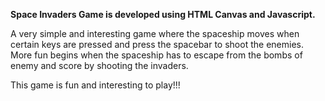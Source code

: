 **Space Invaders Game is developed using HTML Canvas and Javascript.**

A very simple and interesting game where the spaceship moves when certain keys are pressed and press the spacebar to shoot the enemies.
More fun begins when the spaceship has to escape from the bombs of enemy and score by shooting the invaders.

This game is fun and interesting to play!!!
